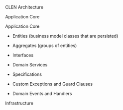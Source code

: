 CLEN Architecture

Application Core

Application Core

- Entities (business model classes that are persisted)

- Aggregates (groups of entities)

- Interfaces

- Domain Services

- Specifications

- Custom Exceptions and Guard Clauses

- Domain Events and Handlers




Infrastructure
